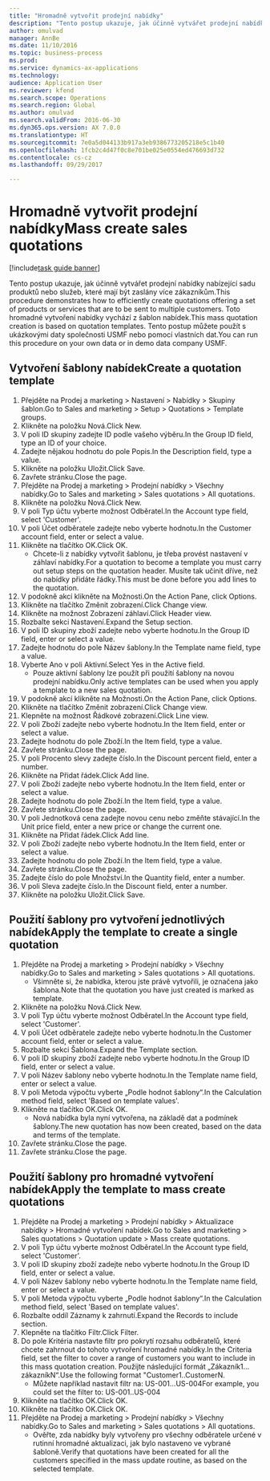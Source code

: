 ```yaml
--- 
title: "Hromadně vytvořit prodejní nabídky"
description: "Tento postup ukazuje, jak účinně vytvářet prodejní nabídky nabízející sadu produktů nebo služeb, které mají být zaslány více zákazníkům."
author: omulvad
manager: AnnBe
ms.date: 11/10/2016
ms.topic: business-process
ms.prod: 
ms.service: dynamics-ax-applications
ms.technology: 
audience: Application User
ms.reviewer: kfend
ms.search.scope: Operations
ms.search.region: Global
ms.author: omulvad
ms.search.validFrom: 2016-06-30
ms.dyn365.ops.version: AX 7.0.0
ms.translationtype: HT
ms.sourcegitcommit: 7e0a5d044133b917a3eb9386773205218e5c1b40
ms.openlocfilehash: 1fcb2c4d47f0c8e701be025e0554ed476693d732
ms.contentlocale: cs-cz
ms.lasthandoff: 09/29/2017

---
```

# <a name="mass-create-sales-quotations"></a><span data-ttu-id="e755e-103">Hromadně vytvořit prodejní nabídky</span><span class="sxs-lookup"><span data-stu-id="e755e-103">Mass create sales quotations</span></span>

[!include[task guide banner](../../includes/task-guide-banner.md)]

<span data-ttu-id="e755e-104">Tento postup ukazuje, jak účinně vytvářet prodejní nabídky nabízející sadu produktů nebo služeb, které mají být zaslány více zákazníkům.</span><span class="sxs-lookup"><span data-stu-id="e755e-104">This procedure demonstrates how to efficiently create quotations offering a set of products or services that are to be sent to multiple customers.</span></span> <span data-ttu-id="e755e-105">Toto hromadné vytvoření nabídky vychází z šablon nabídek.</span><span class="sxs-lookup"><span data-stu-id="e755e-105">This mass quotation creation is based on quotation templates.</span></span> <span data-ttu-id="e755e-106">Tento postup můžete použít s ukázkovými daty společnosti USMF nebo pomocí vlastních dat.</span><span class="sxs-lookup"><span data-stu-id="e755e-106">You can run this procedure on your own data or in demo data company USMF.</span></span>


## <a name="create-a-quotation-template"></a><span data-ttu-id="e755e-107">Vytvoření šablony nabídek</span><span class="sxs-lookup"><span data-stu-id="e755e-107">Create a quotation template</span></span>
1. <span data-ttu-id="e755e-108">Přejděte na Prodej a marketing > Nastavení > Nabídky > Skupiny šablon.</span><span class="sxs-lookup"><span data-stu-id="e755e-108">Go to Sales and marketing > Setup > Quotations > Template groups.</span></span>
2. <span data-ttu-id="e755e-109">Klikněte na položku Nová.</span><span class="sxs-lookup"><span data-stu-id="e755e-109">Click New.</span></span>
3. <span data-ttu-id="e755e-110">V poli ID skupiny zadejte ID podle vašeho výběru.</span><span class="sxs-lookup"><span data-stu-id="e755e-110">In the Group ID field, type an ID of your choice.</span></span>
4. <span data-ttu-id="e755e-111">Zadejte nějakou hodnotu do pole Popis.</span><span class="sxs-lookup"><span data-stu-id="e755e-111">In the Description field, type a value.</span></span>
5. <span data-ttu-id="e755e-112">Klikněte na položku Uložit.</span><span class="sxs-lookup"><span data-stu-id="e755e-112">Click Save.</span></span>
6. <span data-ttu-id="e755e-113">Zavřete stránku.</span><span class="sxs-lookup"><span data-stu-id="e755e-113">Close the page.</span></span>
7. <span data-ttu-id="e755e-114">Přejděte na Prodej a marketing > Prodejní nabídky > Všechny nabídky.</span><span class="sxs-lookup"><span data-stu-id="e755e-114">Go to Sales and marketing > Sales quotations > All quotations.</span></span>
8. <span data-ttu-id="e755e-115">Klikněte na položku Nová.</span><span class="sxs-lookup"><span data-stu-id="e755e-115">Click New.</span></span>
9. <span data-ttu-id="e755e-116">V poli Typ účtu vyberte možnost Odběratel.</span><span class="sxs-lookup"><span data-stu-id="e755e-116">In the Account type field, select 'Customer'.</span></span>
10. <span data-ttu-id="e755e-117">V poli Účet odběratele zadejte nebo vyberte hodnotu.</span><span class="sxs-lookup"><span data-stu-id="e755e-117">In the Customer account field, enter or select a value.</span></span>
11. <span data-ttu-id="e755e-118">Klikněte na tlačítko OK.</span><span class="sxs-lookup"><span data-stu-id="e755e-118">Click OK.</span></span>
    * <span data-ttu-id="e755e-119">Chcete-li z nabídky vytvořit šablonu, je třeba provést nastavení v záhlaví nabídky.</span><span class="sxs-lookup"><span data-stu-id="e755e-119">For a quotation to become a template you must carry out  setup steps on the quotation header.</span></span> <span data-ttu-id="e755e-120">Musíte tak učinit dříve, než do nabídky přidáte řádky.</span><span class="sxs-lookup"><span data-stu-id="e755e-120">This must be done before you add lines to the quotation.</span></span>   
12. <span data-ttu-id="e755e-121">V podokně akcí klikněte na Možnosti.</span><span class="sxs-lookup"><span data-stu-id="e755e-121">On the Action Pane, click Options.</span></span>
13. <span data-ttu-id="e755e-122">Klikněte na tlačítko Změnit zobrazení.</span><span class="sxs-lookup"><span data-stu-id="e755e-122">Click Change view.</span></span>
14. <span data-ttu-id="e755e-123">Klikněte na možnost Zobrazení záhlaví.</span><span class="sxs-lookup"><span data-stu-id="e755e-123">Click Header view.</span></span>
15. <span data-ttu-id="e755e-124">Rozbalte sekci Nastavení.</span><span class="sxs-lookup"><span data-stu-id="e755e-124">Expand the Setup section.</span></span>
16. <span data-ttu-id="e755e-125">V poli ID skupiny zboží zadejte nebo vyberte hodnotu.</span><span class="sxs-lookup"><span data-stu-id="e755e-125">In the Group ID field, enter or select a value.</span></span>
17. <span data-ttu-id="e755e-126">Zadejte hodnotu do pole Název šablony.</span><span class="sxs-lookup"><span data-stu-id="e755e-126">In the Template name field, type a value.</span></span>
18. <span data-ttu-id="e755e-127">Vyberte Ano v poli Aktivní.</span><span class="sxs-lookup"><span data-stu-id="e755e-127">Select Yes in the Active field.</span></span>
    * <span data-ttu-id="e755e-128">Pouze aktivní šablony lze použít při použití šablony na novou prodejní nabídku.</span><span class="sxs-lookup"><span data-stu-id="e755e-128">Only active templates can be used when you apply a template to a new sales quotation.</span></span>  
19. <span data-ttu-id="e755e-129">V podokně akcí klikněte na Možnosti.</span><span class="sxs-lookup"><span data-stu-id="e755e-129">On the Action Pane, click Options.</span></span>
20. <span data-ttu-id="e755e-130">Klikněte na tlačítko Změnit zobrazení.</span><span class="sxs-lookup"><span data-stu-id="e755e-130">Click Change view.</span></span>
21. <span data-ttu-id="e755e-131">Klepněte na možnost Řádkové zobrazení.</span><span class="sxs-lookup"><span data-stu-id="e755e-131">Click Line view.</span></span>
22. <span data-ttu-id="e755e-132">V poli Zboží zadejte nebo vyberte hodnotu.</span><span class="sxs-lookup"><span data-stu-id="e755e-132">In the Item field, enter or select a value.</span></span>
23. <span data-ttu-id="e755e-133">Zadejte hodnotu do pole Zboží.</span><span class="sxs-lookup"><span data-stu-id="e755e-133">In the Item field, type a value.</span></span>
24. <span data-ttu-id="e755e-134">Zavřete stránku.</span><span class="sxs-lookup"><span data-stu-id="e755e-134">Close the page.</span></span>
25. <span data-ttu-id="e755e-135">V poli Procento slevy zadejte číslo.</span><span class="sxs-lookup"><span data-stu-id="e755e-135">In the Discount percent field, enter a number.</span></span>
26. <span data-ttu-id="e755e-136">Klikněte na Přidat řádek.</span><span class="sxs-lookup"><span data-stu-id="e755e-136">Click Add line.</span></span>
27. <span data-ttu-id="e755e-137">V poli Zboží zadejte nebo vyberte hodnotu.</span><span class="sxs-lookup"><span data-stu-id="e755e-137">In the Item field, enter or select a value.</span></span>
28. <span data-ttu-id="e755e-138">Zadejte hodnotu do pole Zboží.</span><span class="sxs-lookup"><span data-stu-id="e755e-138">In the Item field, type a value.</span></span>
29. <span data-ttu-id="e755e-139">Zavřete stránku.</span><span class="sxs-lookup"><span data-stu-id="e755e-139">Close the page.</span></span>
30. <span data-ttu-id="e755e-140">V poli Jednotková cena zadejte novou cenu nebo změňte stávající.</span><span class="sxs-lookup"><span data-stu-id="e755e-140">In the Unit price field, enter a new price or change the current one.</span></span>
31. <span data-ttu-id="e755e-141">Klikněte na Přidat řádek.</span><span class="sxs-lookup"><span data-stu-id="e755e-141">Click Add line.</span></span>
32. <span data-ttu-id="e755e-142">V poli Zboží zadejte nebo vyberte hodnotu.</span><span class="sxs-lookup"><span data-stu-id="e755e-142">In the Item field, enter or select a value.</span></span>
33. <span data-ttu-id="e755e-143">Zadejte hodnotu do pole Zboží.</span><span class="sxs-lookup"><span data-stu-id="e755e-143">In the Item field, type a value.</span></span>
34. <span data-ttu-id="e755e-144">Zavřete stránku.</span><span class="sxs-lookup"><span data-stu-id="e755e-144">Close the page.</span></span>
35. <span data-ttu-id="e755e-145">Zadejte číslo do pole Množství.</span><span class="sxs-lookup"><span data-stu-id="e755e-145">In the Quantity field, enter a number.</span></span>
36. <span data-ttu-id="e755e-146">V poli Sleva zadejte číslo.</span><span class="sxs-lookup"><span data-stu-id="e755e-146">In the Discount field, enter a number.</span></span>
37. <span data-ttu-id="e755e-147">Klikněte na položku Uložit.</span><span class="sxs-lookup"><span data-stu-id="e755e-147">Click Save.</span></span>

## <a name="apply-the-template-to-create-a-single-quotation"></a><span data-ttu-id="e755e-148">Použití šablony pro vytvoření jednotlivých nabídek</span><span class="sxs-lookup"><span data-stu-id="e755e-148">Apply the template to create a single quotation</span></span>
1. <span data-ttu-id="e755e-149">Přejděte na Prodej a marketing > Prodejní nabídky > Všechny nabídky.</span><span class="sxs-lookup"><span data-stu-id="e755e-149">Go to Sales and marketing > Sales quotations > All quotations.</span></span>
    * <span data-ttu-id="e755e-150">Všimněte si, že nabídka, kterou jste právě vytvořili, je označena jako šablona.</span><span class="sxs-lookup"><span data-stu-id="e755e-150">Note that the quotation you have just created is marked as template.</span></span>  
2. <span data-ttu-id="e755e-151">Klikněte na položku Nová.</span><span class="sxs-lookup"><span data-stu-id="e755e-151">Click New.</span></span>
3. <span data-ttu-id="e755e-152">V poli Typ účtu vyberte možnost Odběratel.</span><span class="sxs-lookup"><span data-stu-id="e755e-152">In the Account type field, select 'Customer'.</span></span>
4. <span data-ttu-id="e755e-153">V poli Účet odběratele zadejte nebo vyberte hodnotu.</span><span class="sxs-lookup"><span data-stu-id="e755e-153">In the Customer account field, enter or select a value.</span></span>
5. <span data-ttu-id="e755e-154">Rozbalte sekci Šablona.</span><span class="sxs-lookup"><span data-stu-id="e755e-154">Expand the Template section.</span></span>
6. <span data-ttu-id="e755e-155">V poli ID skupiny zboží zadejte nebo vyberte hodnotu.</span><span class="sxs-lookup"><span data-stu-id="e755e-155">In the Group ID field, enter or select a value.</span></span>
7. <span data-ttu-id="e755e-156">V poli Název šablony nebo vyberte hodnotu.</span><span class="sxs-lookup"><span data-stu-id="e755e-156">In the Template name field, enter or select a value.</span></span>
8. <span data-ttu-id="e755e-157">V poli Metoda výpočtu vyberte „Podle hodnot šablony“.</span><span class="sxs-lookup"><span data-stu-id="e755e-157">In the Calculation method field, select 'Based on template values'.</span></span>
9. <span data-ttu-id="e755e-158">Klikněte na tlačítko OK.</span><span class="sxs-lookup"><span data-stu-id="e755e-158">Click OK.</span></span>
    * <span data-ttu-id="e755e-159">Nová nabídka byla nyní vytvořena, na základě dat a podmínek šablony.</span><span class="sxs-lookup"><span data-stu-id="e755e-159">The new quotation has now been created, based on the data and terms of the template.</span></span>  
10. <span data-ttu-id="e755e-160">Zavřete stránku.</span><span class="sxs-lookup"><span data-stu-id="e755e-160">Close the page.</span></span>
11. <span data-ttu-id="e755e-161">Zavřete stránku.</span><span class="sxs-lookup"><span data-stu-id="e755e-161">Close the page.</span></span>

## <a name="apply-the-template-to-mass-create-quotations"></a><span data-ttu-id="e755e-162">Použití šablony pro hromadné vytvoření nabídek</span><span class="sxs-lookup"><span data-stu-id="e755e-162">Apply the template to mass create quotations</span></span>
1. <span data-ttu-id="e755e-163">Přejděte na Prodej a marketing > Prodejní nabídky > Aktualizace nabídky > Hromadné vytvoření nabídek.</span><span class="sxs-lookup"><span data-stu-id="e755e-163">Go to Sales and marketing > Sales quotations > Quotation update > Mass create quotations.</span></span>
2. <span data-ttu-id="e755e-164">V poli Typ účtu vyberte možnost Odběratel.</span><span class="sxs-lookup"><span data-stu-id="e755e-164">In the Account type field, select 'Customer'.</span></span>
3. <span data-ttu-id="e755e-165">V poli ID skupiny zboží zadejte nebo vyberte hodnotu.</span><span class="sxs-lookup"><span data-stu-id="e755e-165">In the Group ID field, enter or select a value.</span></span>
4. <span data-ttu-id="e755e-166">V poli Název šablony nebo vyberte hodnotu.</span><span class="sxs-lookup"><span data-stu-id="e755e-166">In the Template name field, enter or select a value.</span></span>
5. <span data-ttu-id="e755e-167">V poli Metoda výpočtu vyberte „Podle hodnot šablony“.</span><span class="sxs-lookup"><span data-stu-id="e755e-167">In the Calculation method field, select 'Based on template values'.</span></span>
6. <span data-ttu-id="e755e-168">Rozbalte oddíl Záznamy k zahrnutí.</span><span class="sxs-lookup"><span data-stu-id="e755e-168">Expand the Records to include section.</span></span>
7. <span data-ttu-id="e755e-169">Klepněte na tlačítko Filtr.</span><span class="sxs-lookup"><span data-stu-id="e755e-169">Click Filter.</span></span>
8. <span data-ttu-id="e755e-170">Do pole Kritéria nastavte filtr pro pokrytí rozsahu odběratelů, které chcete zahrnout do tohoto vytvoření hromadné nabídky.</span><span class="sxs-lookup"><span data-stu-id="e755e-170">In the Criteria field, set the filter to cover a range of customers you want to include in this mass quotation creation.</span></span> <span data-ttu-id="e755e-171">Použijte následující formát „Zákazník1…zákazníkN“.</span><span class="sxs-lookup"><span data-stu-id="e755e-171">Use the following format "Customer1..CustomerN.</span></span>
    * <span data-ttu-id="e755e-172">Můžete například nastavit filtr na: US-001…US-004</span><span class="sxs-lookup"><span data-stu-id="e755e-172">For example, you could set the filter to: US-001..US-004</span></span>  
9. <span data-ttu-id="e755e-173">Klikněte na tlačítko OK.</span><span class="sxs-lookup"><span data-stu-id="e755e-173">Click OK.</span></span>
10. <span data-ttu-id="e755e-174">Klikněte na tlačítko OK.</span><span class="sxs-lookup"><span data-stu-id="e755e-174">Click OK.</span></span>
11. <span data-ttu-id="e755e-175">Přejděte na Prodej a marketing > Prodejní nabídky > Všechny nabídky.</span><span class="sxs-lookup"><span data-stu-id="e755e-175">Go to Sales and marketing > Sales quotations > All quotations.</span></span>
    * <span data-ttu-id="e755e-176">Ověřte, zda nabídky byly vytvořeny pro všechny odběratele určené v rutinní hromadné aktualizaci, jak bylo nastaveno ve vybrané šabloně.</span><span class="sxs-lookup"><span data-stu-id="e755e-176">Verify that quotations have been created for all the customers specified in the mass update routine, as based on the selected template.</span></span>  


